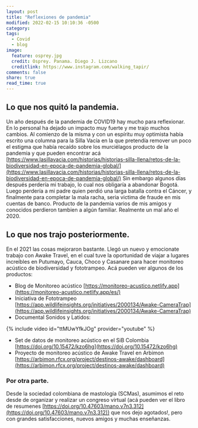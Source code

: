 ```yaml
---
layout: post
title: "Reflexiones de pandemia"
modified: 2022-02-15 10:10:36 -0500
category:
tags:   
  - Covid
  - blog
image:
  feature: osprey.jpg
  credit: Osprey. Panama. Diego J. Lizcano
  creditlink: https://www.instagram.com/walking_tapir/
comments: false
share: true
read_time: true
---
```


## Lo que nos quitó la pandemia. 


Un año después de la pandemia de COVID19 hay mucho para reflexionar. En lo personal ha dejado un impacto muy fuerte y me trajo muchos cambios. Al comienzo de la misma y con un espíritu muy optimista había escrito una columna para la Silla Vacía en la que pretendía remover un poco el estigma que había recaído sobre los murciélagos producto de la pandemia y que pueden encontrar acá [https://www.lasillavacia.com/historias/historias-silla-llena/retos-de-la-biodiversidad-en-epoca-de-pandemia-global/](https://www.lasillavacia.com/historias/historias-silla-llena/retos-de-la-biodiversidad-en-epoca-de-pandemia-global/) Sin embargo algunos días después perdería mi trabajo, lo cual nos obligaría a abandonar Bogotá. Luego perdería a mi padre quien perdió una larga batalla contra el Cáncer, y finalmente para completar la mala racha, seria victima de fraude en mis cuentas de banco.  Producto de la pandemia varios de mis amigos y conocidos perdieron tambien a algún familiar. Realmente un mal año el 2020. 

## Lo que nos trajo posteriormente.  

En el 2021 las cosas mejoraron bastante. Llegó un nuevo y emocionate trabajo con Awake Travel, en el cual tuve la oportunidad de viajar a lugares increíbles en Putumayo, Cauca, Choco y Casanare para hacer monitoreo acústico de biodiversidad y fototrampeo. Acá pueden ver algunos de los productos:
- Blog de Monitoreo acústico [https://monitoreo-acustico.netlify.app](https://monitoreo-acustico.netlify.app/es/)
- Iniciativa de Fototrampeo [https://app.wildlifeinsights.org/initiatives/2000134/Awake-CameraTrap](https://app.wildlifeinsights.org/initiatives/2000134/Awake-CameraTrap)
- Documental Sonidos y Latidos: 

{% include video id="ttMUwYfkJOg" provider="youtube" %}  

- Set de datos de monitoreo acústico en el SiB Colombia [https://doi.org/10.15472/kzo6hg](https://doi.org/10.15472/kzo6hg)
- Proyecto de monitoreo acústico de Awake Travel en Arbimon [https://arbimon.rfcx.org/project/destinos-awake/dashboard](https://arbimon.rfcx.org/project/destinos-awake/dashboard)


### Por otra parte.  


Desde la sociedad colombiana de mastología (SCMas), asumimos el reto desde de organizar y realizar un congreso virtual (acá pueden ver el libro de resumenes [https://doi.org/10.47603/mano.v7n3.312](https://doi.org/10.47603/mano.v7n3.312)) que nos dejo agotados!, pero con grandes satisfacciones, nuevos amigos y muchas enseñanzas. 





